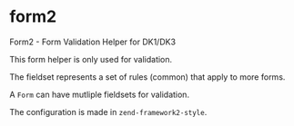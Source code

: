 # form2
Form2 - Form Validation Helper for DK1/DK3

This form helper is only used for validation.

The fieldset represents a set of rules (common) that apply to more forms.

A `Form` can have mutliple fieldsets for validation.

The configuration is made in `zend-framework2-style`.

